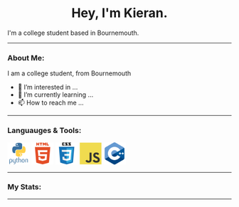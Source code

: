 <div align="center">
  <h1>Hey, I'm Kieran.</h1>
</div>

I'm a college student based in Bournemouth.

---

<div>
  
  <h3>About Me:</h3>
  
  I am a college student, from Bournemouth 
  
  - 👀 I’m interested in ...
  - 🌱 I’m currently learning ...
  - 📫 How to reach me ...
</div>

---

<div>
  <h3>Languauges & Tools:</h3>
  <div>
    <img src="https://github.com/devicons/devicon/blob/ca28c779441053191ff11710fe24a9e6c23690d6/icons/python/python-original-wordmark.svg" title="Python" alt="Python" height="50px" width="50px"/>
    <img src="https://github.com/devicons/devicon/blob/ca28c779441053191ff11710fe24a9e6c23690d6/icons/html5/html5-plain-wordmark.svg?plain=1" title="HTML" alt="HTML" height="50px" width="50px"/>
    <img src="https://github.com/devicons/devicon/blob/ca28c779441053191ff11710fe24a9e6c23690d6/icons/css3/css3-original-wordmark.svg?plain=1" title="CSS" alt="CSS" height="50px" width="50px"/>
    <img src="https://github.com/devicons/devicon/blob/ca28c779441053191ff11710fe24a9e6c23690d6/icons/javascript/javascript-original.svg" title="JavaScript" alt="JavaScript" height="50px" width="50px"/>
    <img src="https://github.com/devicons/devicon/blob/ca28c779441053191ff11710fe24a9e6c23690d6/icons/cplusplus/cplusplus-original.svg" title="C++" alt="C++" height="50px" width="50px"/>
  </div>
</div>

---

<h3>My Stats:</h3>

---

<!---
KieranPritchard/KieranPritchard is a ✨ special ✨ repository because its `README.md` (this file) appears on your GitHub profile.
You can click the Preview link to take a look at your changes.
--->
